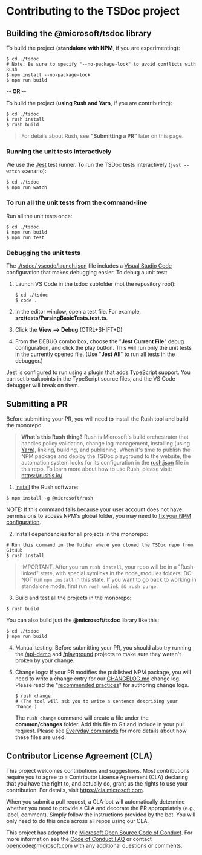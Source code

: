 # Contributing to the TSDoc project

## Building the @microsoft/tsdoc library

To build the project (**standalone with NPM**, if you are experimenting):

```shell
$ cd ./tsdoc
# Note: Be sure to specify "--no-package-lock" to avoid conflicts with Rush
$ npm install --no-package-lock
$ npm run build
```

**-- OR --**

To build the project (**using Rush and Yarn**, if you are contributing):

```shell
$ cd ./tsdoc
$ rush install
$ rush build
```

> For details about Rush, see **"Submitting a PR"** later on this page.


### Running the unit tests interactively

We use the [Jest](https://jestjs.io/) test runner.  To run the TSDoc tests interactively (`jest --watch` scenario):

```shell
$ cd ./tsdoc
$ npm run watch
```

### To run all the unit tests from the command-line

Run all the unit tests once:

```shell
$ cd ./tsdoc
$ npm run build
$ npm run test
```

### Debugging the unit tests

The [./tsdoc/.vscode/launch.json](./tsdoc/.vscode/launch.json) file includes a
[Visual Studio Code](https://code.visualstudio.com/) configuration that makes debugging
easier.  To debug a unit test:

1. Launch VS Code in the tsdoc subfolder (not the repository root):

   ```shell
   $ cd ./tsdoc
   $ code .
   ```

2. In the editor window, open a test file. For example, **src/__tests__/ParsingBasicTests.test.ts**.

3. Click the **View --> Debug** (CTRL+SHIFT+D)

4. From the DEBUG combo box, choose the "**Jest Current File**" debug configuration, and click the play button.
This will run only the unit tests in the currently opened file.  (Use "**Jest All**" to run all tests in
the debugger.)

Jest is configured to run using a plugin that adds TypeScript support.  You can set breakpoints in
the TypeScript source files, and the VS Code debugger will break on them.


## Submitting a PR

Before submitting your PR, you will need to install the Rush tool and build the monorepo.

> **What's this Rush thing?**  Rush is Microsoft's build orchestrator that handles policy validation,
> change log management, installing (using [Yarn](https://yarnpkg.com/en/)), linking, building,
> and publishing.  When it's time to publish the NPM package and deploy the TSDoc playground to the website,
> the automation system looks for its configuration in the [rush.json](./rush.json) file in this repo.
> To learn more about how to use Rush, please visit: https://rushjs.io/

1. [Install](https://rushjs.io/pages/developer/new_developer/) the Rush software:

  ```shell
  $ npm install -g @microsoft/rush
  ```

  NOTE: If this command fails because your user account does not have permissions to
  access NPM's global folder, you may need to
  [fix your NPM configuration](https://docs.npmjs.com/getting-started/fixing-npm-permissions).

2. Install dependencies for all projects in the monorepo:

  ```shell
  # Run this command in the folder where you cloned the TSDoc repo from GitHub
  $ rush install
  ```

  > IMPORTANT: After you run `rush install`, your repo will be in a "Rush-linked" state,
  > with special symlinks in the node_modules folders.  DO NOT run `npm install` in this state.
  > If you want to go back to working in standalone mode, first run `rush unlink && rush purge`.

3. Build and test all the projects in the monorepo:

  ```shell
  $ rush build
  ```

  You can also build just the **@microsoft/tsdoc** library like this:

  ```shell
  $ cd ./tsdoc
  $ npm run build
  ```

4. Manual testing:  Before submitting your PR, you should also try running the
   [/api-demo](./api-demo/) and [/playground](./playground) projects to make sure they
   weren't broken by your change.

5. Change logs:  If your PR modifies the published NPM package, you will need to write a
   change entry for our [CHANGELOG.md](./tsdoc/CHANGELOG.md) change log.  Please read the
   "[recommended practices](https://rushjs.io/pages/best_practices/change_logs/)" for
   authoring change logs.

   ```shell
   $ rush change
   # (The tool will ask you to write a sentence describing your change.)
   ```

   The `rush change` command will create a file under the **common/changes** folder.
   Add this file to Git and include in your pull request.  Please see
   [Everyday commands](https://rushjs.io/pages/developer/everyday_commands/) for
   more details about how these files are used.


##  Contributor License Agreement (CLA)

This project welcomes contributions and suggestions.  Most contributions require you to agree to a
Contributor License Agreement (CLA) declaring that you have the right to, and actually do, grant us
the rights to use your contribution. For details, visit https://cla.microsoft.com.

When you submit a pull request, a CLA-bot will automatically determine whether you need to provide
a CLA and decorate the PR appropriately (e.g., label, comment). Simply follow the instructions
provided by the bot. You will only need to do this once across all repos using our CLA.

This project has adopted the [Microsoft Open Source Code of Conduct](https://opensource.microsoft.com/codeofconduct/).
For more information see the [Code of Conduct FAQ](https://opensource.microsoft.com/codeofconduct/faq/) or
contact [opencode@microsoft.com](mailto:opencode@microsoft.com) with any additional questions or comments.
